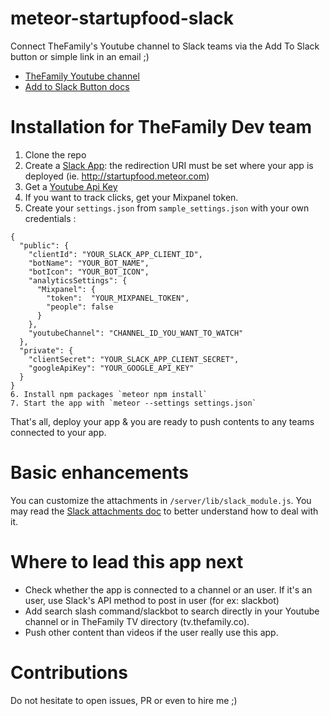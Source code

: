 # meteor-startupfood-slack
Connect TheFamily's Youtube channel to Slack teams via the Add To Slack button or simple link in an email ;)
* [TheFamily Youtube channel](https://www.youtube.com/user/Startupfood)
* [Add to Slack Button docs](https://api.slack.com/docs/slack-button)

# Installation for TheFamily Dev team
1. Clone the repo
2. Create a [Slack App](https://api.slack.com/applications/new): the redirection URI must be set where your app is deployed (ie. http://startupfood.meteor.com)
3. Get a [Youtube Api Key](https://developers.google.com/youtube/v3/getting-started)
4. If you want to track clicks, get your Mixpanel token.
5. Create your `settings.json` from `sample_settings.json` with your own credentials :
```
{
  "public": {
    "clientId": "YOUR_SLACK_APP_CLIENT_ID",
    "botName": "YOUR_BOT_NAME",
    "botIcon": "YOUR_BOT_ICON",
    "analyticsSettings": {
      "Mixpanel": {
        "token":  "YOUR_MIXPANEL_TOKEN",
        "people": false
      }
    },
    "youtubeChannel": "CHANNEL_ID_YOU_WANT_TO_WATCH"
  },
  "private": {
    "clientSecret": "YOUR_SLACK_APP_CLIENT_SECRET",
    "googleApiKey": "YOUR_GOOGLE_API_KEY"
  }
}
6. Install npm packages `meteor npm install`
7. Start the app with `meteor --settings settings.json`
```

That's all, deploy your app & you are ready to push contents to any teams connected to your app.

# Basic enhancements
You can customize the attachments in `/server/lib/slack_module.js`.
You may read the [Slack attachments doc](https://api.slack.com/docs/attachments) to better understand how to deal with it.

# Where to lead this app next
* Check whether the app is connected to a channel or an user. If it's an user, use Slack's API method to post in user (for ex: slackbot)
* Add search slash command/slackbot to search directly in your Youtube channel or in TheFamily TV directory (tv.thefamily.co).
* Push other content than videos if the user really use this app.

# Contributions
Do not hesitate to open issues, PR or even to hire me ;) 
